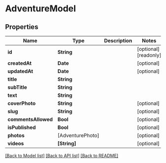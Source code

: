 # AdventureModel

## Properties
Name | Type | Description | Notes
------------ | ------------- | ------------- | -------------
**id** | **String** |  | [optional] [readonly] 
**createdAt** | **Date** |  | [optional] 
**updatedAt** | **Date** |  | [optional] 
**title** | **String** |  | 
**subTitle** | **String** |  | 
**text** | **String** |  | 
**coverPhoto** | **String** |  | [optional] 
**slug** | **String** |  | [optional] 
**commentsAllowed** | **Bool** |  | [optional] 
**isPublished** | **Bool** |  | [optional] 
**photos** | [AdventurePhoto] |  | [optional] 
**videos** | **[String]** |  | [optional] 

[[Back to Model list]](../README.md#documentation-for-models) [[Back to API list]](../README.md#documentation-for-api-endpoints) [[Back to README]](../README.md)


